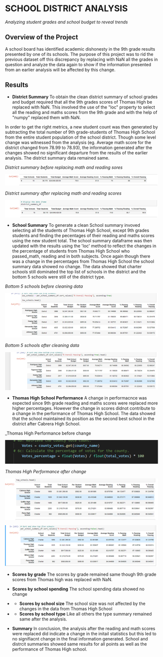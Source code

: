 # SCHOOL DISTRICT ANALYSIS
_Analyzing student grades and school budget to reveal trends_


## Overview of the Project
A school board has identified academic dishonesty in the 9th grade results presented by one of its schools. 
The purpose of this project was to rid the previous dataset off this discrepancy by replacing with NaN all the grades in question and analyze the data again to show if the information presented from an earlier analysis will be affected by this change.

## Results

* **District Summary**
To obtain the clean district summary of school grades and budget required that all the 9th grades scores of Thomas High be replaced with NaN. This involved the use of the "loc" property to select all the reading and maths scores from the 9th grade and with the help of "numpy" replaced them with NaN.

In order to get the right metrics, a new student count was then generated by subtracting the total number of 9th grade-students of Thomas High School from the entire student population of the school district.
Though some level change was witnessed from the analysis (eg. Average math score for the district changed from 78.99 to 78.93), the information generated after the changes showed no significant departure from the results of the earlier analysis. The district summary data remained same.

_*District summary before replacing math and reading sores*_

![Alt text](https://github.com/emmanuelbrim/School_District_Analysis/blob/main/Resources/Dsummaryoriginal.PNG)

_*District summary after replacing math and reading scores*_

![Alt text](https://github.com/emmanuelbrim/School_District_Analysis/blob/main/Resources/Dsummaryfinal.PNG)


* **School Summary**
To generate a clean School summary invoved selecting all the students of Thomas High School, except 9th grades students and finding the pecentages of their reading and maths scores using the new student total. The school summary dataframe was then updated with the results using the 'loc' method to reflect the changes in the percentage of students from Thomas High School who passed_math, reading and in both subjects. 
Once again though there was a change in the percentages from Thomas High School the school summary data showed no change. 
The data showed that charter schools still dominated the top list of schools in the district and the bottom 5 schools were still of the district type. 

_Bottom 5 schools before cleaning data_

![Alt text](https://github.com/emmanuelbrim/School_District_Analysis/blob/main/Resources/bottomschooloriginal.PNG)

_Bottom 5 schools after cleaning data_

![Alt text](https://github.com/emmanuelbrim/School_District_Analysis/blob/main/Resources/bottomschoolfinal.PNG)



* **Thomas High School Performance**
A change in performacnce was expected since 9th grade reading and maths scores were replaced more higher percentages. However the change in scores didnot contribute to a change in the performance of Thomas High School. The data showed that the school maintained its position as the second best school in the district after Cabrera High School. 

_Thomas High Performance before change

![Alt text](https://github.com/emmanuelbrim/Election_Analysis/blob/main/Resources/votes%20per%20county.PNG)



_Thomas High Performance after change_

![Alt text](https://github.com/emmanuelbrim/School_District_Analysis/blob/main/Resources/topschoolsoriginal.PNG)


![Alt text](https://github.com/emmanuelbrim/School_District_Analysis/blob/main/Resources/topschoolfinal.PNG)



* **Scores by grade**
The scores by grade remained same though 9th grade scores from Thomas high was replaced with NaN. 
* **Scores by school spending**
The school spending data showed no change
* * **Scores by school size**
The school size was not affected by the changes in the data from Thomas High School
* * **Scores by school type**
Like all others the type summary remained same after the analysis.



* **Summary**
In conclusion, the analysis after the reading and math scores were replaced did indicate a change in the initail statistics but this led to no signifiacnt change in the final information generated. School and distrcit summaries showed same results for all points as well as the performance of Thomas High school.  


